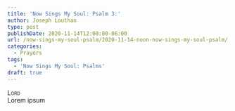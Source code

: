 ```yaml
---
title: 'Now Sings My Soul: Psalm 3:'
author: Joseph Louthan
type: post
publishDate: 2020-11-14T12:00:00-06:00
url: /now-sings-my-soul-psalm/2020-11-14-noon-now-sings-my-soul-psalm/
categories:
  - Prayers
tags:
  - 'Now Sings My Soul: Psalms'
draft: true
---
```


</pre>
<div style="font-variant: small-caps;">Lord</div>
Lorem ipsum
</pre>
